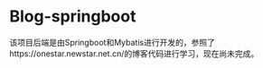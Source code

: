 # Blog-springboot
该项目后端是由Springboot和Mybatis进行开发的，参照了https://onestar.newstar.net.cn/的博客代码进行学习，现在尚未完成。
